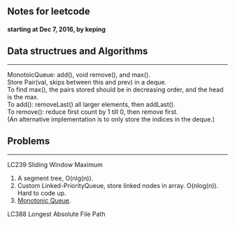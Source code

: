 ## Notes for leetcode

#### starting at Dec 7, 2016, by keping


## Data structrues and Algorithms
****
<a name="MonotonicQueue"></a>
MonotoicQueue: add(), void remove(), and max().  
Store Pair(val, skips between this and prev) in a deque.  
To find max(), the pairs stored should be in decreasing order, and the head is the max.  
To add(): removeLast() all larger elements, then addLast().  
To remove(): reduce first count by 1 till 0, then remove first.  
(An alternative implementation is to only store the indices in the deque.)



## Problems
****
LC239 Sliding Window Maximum
1. A segment tree, O(nlg(n)).
2. Custom Linked-PriorityQueue, store linked nodes in array. O(nlog(n)). Hard to code up.
3. [Monotonic Queue](#MonotonicQueue). 


LC388 Longest Absolute File Path
